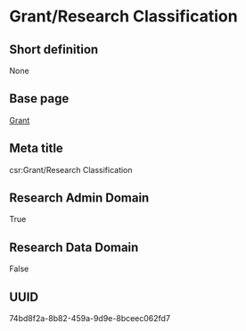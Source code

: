 # Grant/Research Classification
## Short definition
None
## Base page
[Grant](https://github.com/EuroCRIS/CASRAI-Dictionairies/blob/main/Objects/Grant.md)
## Meta title
csr:Grant/Research Classification
## Research Admin Domain
True
## Research Data Domain
False
## UUID
74bd8f2a-8b82-459a-9d9e-8bceec062fd7
